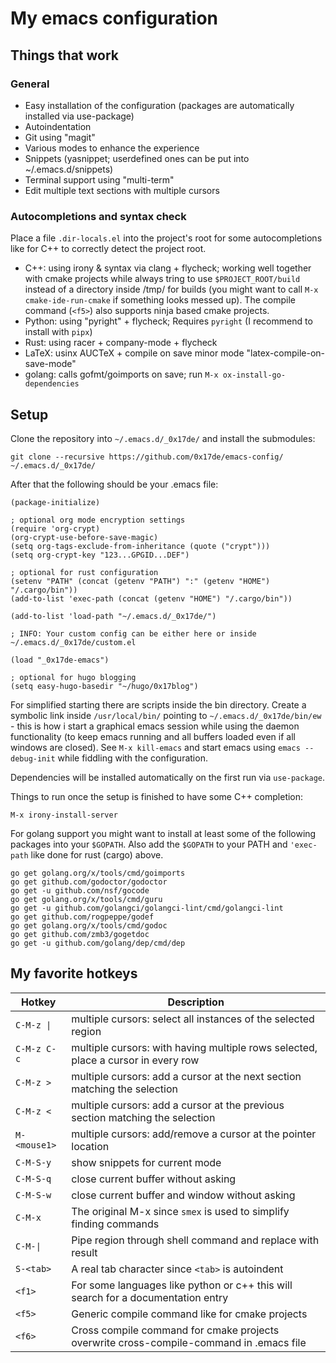 # My emacs configuration

## Things that work

### General
- Easy installation of the configuration (packages are automatically installed via use-package)
- Autoindentation
- Git using "magit"
- Various modes to enhance the experience
- Snippets (yasnippet; userdefined ones can be put into ~/.emacs.d/snippets)
- Terminal support using "multi-term"
- Edit multiple text sections with multiple cursors

### Autocompletions and syntax check

Place a file `.dir-locals.el` into the project's root for some autocompletions like for C++ to correctly detect the project root.

- C++: using irony & syntax via clang + flycheck; working well together with cmake projects while always tring to use `$PROJECT_ROOT/build` instead of a directory inside /tmp/ for builds (you might want to call `M-x cmake-ide-run-cmake` if something looks messed up). The compile command (`<f5>`) also supports ninja based cmake projects.
- Python: using "pyright" + flycheck; Requires `pyright` (I recommend to install with `pipx`)
- Rust: using racer + company-mode + flycheck
- LaTeX: usinx AUCTeX + compile on save minor mode "latex-compile-on-save-mode"
- golang: calls gofmt/goimports on save; run `M-x ox-install-go-dependencies`

## Setup

Clone the repository into `~/.emacs.d/_0x17de/` and install the submodules:
```
git clone --recursive https://github.com/0x17de/emacs-config/ ~/.emacs.d/_0x17de/
```

After that the following should be your .emacs file:

```
(package-initialize)

; optional org mode encryption settings
(require 'org-crypt)
(org-crypt-use-before-save-magic)
(setq org-tags-exclude-from-inheritance (quote ("crypt")))
(setq org-crypt-key "123...GPGID...DEF")

; optional for rust configuration
(setenv "PATH" (concat (getenv "PATH") ":" (getenv "HOME") "/.cargo/bin"))
(add-to-list 'exec-path (concat (getenv "HOME") "/.cargo/bin"))

(add-to-list 'load-path "~/.emacs.d/_0x17de/")

; INFO: Your custom config can be either here or inside ~/.emacs.d/_0x17de/custom.el

(load "_0x17de-emacs")

; optional for hugo blogging
(setq easy-hugo-basedir "~/hugo/0x17blog")
```

For simplified starting there are scripts inside the bin directory. Create a symbolic link inside `/usr/local/bin/` pointing to `~/.emacs.d/_0x17de/bin/ew` - this is how i start a graphical emacs session while using the daemon functionality (to keep emacs running and all buffers loaded even if all windows are closed). See `M-x kill-emacs` and start emacs using `emacs --debug-init` while fiddling with the configuration.

Dependencies will be installed automatically on the first run via `use-package`.

Things to run once the setup is finished to have some C++ completion:
```
M-x irony-install-server
```

For golang support you might want to install at least some of the following packages into your `$GOPATH`. Also add the `$GOPATH` to your PATH and `'exec-path` like done for rust (cargo) above.
```
go get golang.org/x/tools/cmd/goimports
go get github.com/godoctor/godoctor
go get -u github.com/nsf/gocode
go get golang.org/x/tools/cmd/guru
go get -u github.com/golangci/golangci-lint/cmd/golangci-lint
go get github.com/rogpeppe/godef
go get golang.org/x/tools/cmd/godoc
go get github.com/zmb3/gogetdoc
go get -u github.com/golang/dep/cmd/dep
```

## My favorite hotkeys

| Hotkey       | Description                                                                             |
| ------------ | --------------------------------------------------------------------------------------- |
| `C-M-z \|`   | multiple cursors: select all instances of the selected region                           |
| `C-M-z C-c`  | multiple cursors: with having multiple rows selected, place a cursor in every row       |
| `C-M-z >`    | multiple cursors: add a cursor at the next section matching the selection               |
| `C-M-z <`    | multiple cursors: add a cursor at the previous section matching the selection           |
| `M-<mouse1>` | multiple cursors: add/remove a cursor at the pointer location                           |
| `C-M-S-y`    | show snippets for current mode                                                          |
| `C-M-S-q`    | close current buffer without asking                                                     |
| `C-M-S-w`    | close current buffer and window without asking                                          |
| `C-M-x`      | The original M-x since `smex` is used to simplify finding commands                      |
| `C-M-\|`     | Pipe region through shell command and replace with result                               |
| `S-<tab>`    | A real tab character since `<tab>` is autoindent                                        |
| `<f1>`       | For some languages like python or c++ this will search for a documentation entry        |
| `<f5>`       | Generic compile command like for cmake projects                                         |
| `<f6>`       | Cross compile command for cmake projects overwrite cross-compile-command in .emacs file |
